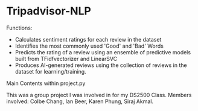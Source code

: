 # Tripadvisor-NLP

Functions:
  - Calculates sentiment ratings for each review in the dataset
  - Identifies the most commonly used 'Good' and 'Bad' Words
  - Predicts the rating of a review using an ensemble of predictive models built from TFidfvectorizer and LinearSVC
  - Produces AI-generated reviews using the collection of reviews in the dataset for learning/training.
  
  Main Contents within project.py
  
  This was a group project I was involved in for my DS2500 Class.
  Members involved: Colbe Chang, Ian Beer, Karen Phung, Siraj Akmal.
